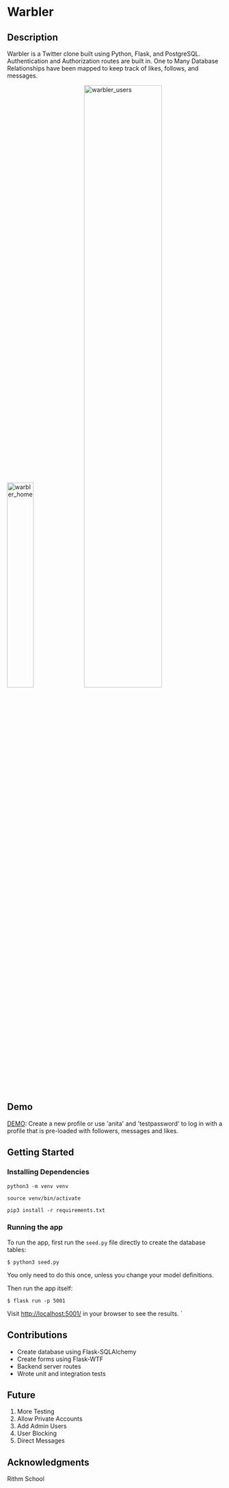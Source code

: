 # Warbler

## Description
Warbler is a Twitter clone built using Python, Flask, and PostgreSQL. Authentication and Authorization routes are built in.  One to Many Database Relationships have been mapped to keep track of likes, follows, and messages.  

<span> <img width="35%" alt="warbler_home" src="https://user-images.githubusercontent.com/72634901/174489823-3496cbfe-1090-41c7-874d-416e69fa29de.png">
<img width="60%" alt="warbler_users" src="https://user-images.githubusercontent.com/72634901/174490190-b32278db-1a53-430f-ad94-dc02ea8d900f.png"> </span>

## Demo

[DEMO](https://warbler-demo-8888.herokuapp.com/): Create a new profile or use 'anita' and 'testpassword' to log in with a profile that is pre-loaded with followers, messages and likes. 

## Getting Started

### Installing Dependencies

```
python3 -m venv venv
```
```
source venv/bin/activate
```
```
pip3 install -r requirements.txt
```

### Running the app

To run the app, first run the `seed.py` file directly to create the database tables:

```
$ python3 seed.py
```

You only need to do this once, unless you change your model definitions.

Then run the app itself:

```
$ flask run -p 5001
```

Visit [http://localhost:5001/](http://localhost:5001/) in your browser to see the results.
`
## Contributions

* Create database using Flask-SQLAlchemy
* Create forms using Flask-WTF
* Backend server routes
* Wrote unit and integration tests

## Future

1. More Testing
2. Allow Private Accounts
3. Add Admin Users
4. User Blocking
5. Direct Messages

## Acknowledgments

Rithm School

